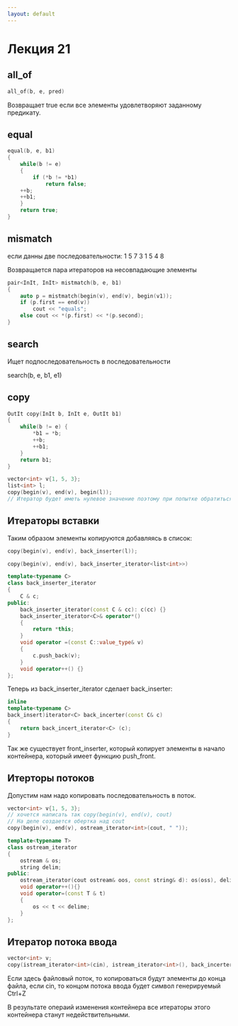 ```yaml
---
layout: default
---
```


<!-- 
WARNING!!!
This file was generated automatically.
All changes made here will be erased.
-->

# Лекция 21



<a id="all_of" title="all_of" class="toc-item"></a>
## all_of



```cpp
all_of(b, e, pred)
```

Возвращает true если все элементы удовлетворяют заданному предикату.



<a id="equal" title="equal" class="toc-item"></a>
## equal



```cpp
equal(b, e, b1) 
{
	while(b != e)
	{
		if (*b != *b1)
			return false;
	++b;
	++b1;
	}
	return true;
}
```



<a id="mismatch" title="mismatch" class="toc-item"></a>
## mismatch



если данны две последовательности:
1 5 7 3
1 5 4 8

Возвращается пара итераторов на несовпадающие элементы

```cpp
pair<InIt, InIt> mistmatch(b, e, b1)
{
	auto p = mistmatch(begin(v), end(v), begin(v1));
	if (p.first == end(v))
		cout << "equals";
	else cout << *(p.first) << *(p.second);
}
```



<a id="search" title="search" class="toc-item"></a>
## search



Ищет подпоследовательность в последовательности

search(b, e, b1, e1)




<a id="copy" title="copy" class="toc-item"></a>
## copy



```cpp
OutIt copy(InIt b, InIt e, OutIt b1)
{
	while(b != e) {
		*b1 = *b;
		++b;
		++b1;
	}
	return b1;
}
```

```cpp
vector<int> v{1, 5, 3};
list<int> l;
copy(begin(v), end(v), begin(l));
// Итератор будет иметь нулевое значение поэтому при попытке обратиться к нему произойдет ошибка.
```



<a id="iterator_insert" title="Итераторы вставки" class="toc-item"></a>
## Итераторы вставки



Таким образом элементы копируются добавляясь в список:

```cpp
copy(begin(v), end(v), back_inserter(l));
```

```cpp
copy(begin(v), end(v), back_inserter_iterator<list<int>>)
```



```cpp
template<typename C>
class back_inserter_iterator
{
	C & c;
public:
	back_inserter_iterator(const C & cc): c(cc) {}
	back_inserter_iterator<C>& operator*()
	{
		return *this;
	}
	void operator =(const C::value_type& v)
	{
		c.push_back(v);
	}
	void operator++() {}
};
```

Теперь из back_inserter_iterator сделает back_inserter:

```cpp
inline
template<typename C>
back_insert)iterator<C> back_incerter(const C& c)
{
	return back_incert_iterator<C> (c);
}
```

Так же существует front_inserter, который копирует элементы в начало контейнера, который имеет функцию push_front.




<a id="itertory_flows" title="Итерторы потоков" class="toc-item"></a>
## Итерторы потоков



Допустим нам надо копировать последовательность в поток. 

```cpp
vector<int> v{1, 5, 3};
// хочется написать так copy(begin(v), end(v), cout)
// На деле создается обертка над cout
copy(begin(v), end(v), ostream_iterator<int>(cout, " "));
```

```cpp
template<typename T>
class ostream_iterator
{
	ostream & os;
	string delim;
public:
	ostream_iterator(cout ostream& oos, const string& d): os(oss), delim(d){}
	void operator++(){}
	void operator=(const T & t)
	{
		os << t << delime;
	}
};
```




<a id="iterator_input_stream" title="Итератор потока ввода" class="toc-item"></a>
## Итератор потока ввода



```cpp
vector<int> v;
copy(istream_iterator<int>(cin), istream_iterator<int>(), back_incerter(v));
```

Если здесь файловый поток, то копироваться будут элементы до конца файла, если cin, то концом потока ввода будет символ генерируемый Ctrl+Z



В результате операий изменения контейнера все итераторы этого контейнера станут недействительными.







